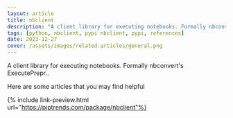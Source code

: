 ```yaml
---
layout: article
title: nbclient
description: "A client library for executing notebooks. Formally nbconvert's ExecutePrepr.."
tags: [python, nbclient, pypi nbclient, pypi, references]
date: 2023-12-27
cover: /assets/images/related-articles/general.png
---
```


A client library for executing notebooks. Formally nbconvert's ExecutePrepr..

Here are some articles that you may find helpful

{% include link-preview.html url="https://piptrends.com/package/nbclient"%}